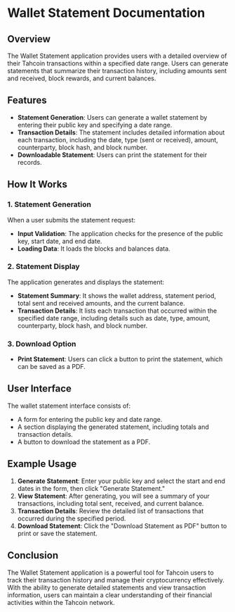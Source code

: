 # Wallet Statement Documentation

## Overview

The Wallet Statement application provides users with a detailed overview of their Tahcoin transactions within a specified date range. Users can generate statements that summarize their transaction history, including amounts sent and received, block rewards, and current balances.

## Features

- **Statement Generation**: Users can generate a wallet statement by entering their public key and specifying a date range.
- **Transaction Details**: The statement includes detailed information about each transaction, including the date, type (sent or received), amount, counterparty, block hash, and block number.
- **Downloadable Statement**: Users can print the statement for their records.

## How It Works

### 1. Statement Generation

When a user submits the statement request:

- **Input Validation**: The application checks for the presence of the public key, start date, and end date.
- **Loading Data**: It loads the blocks and balances data.

### 2. Statement Display

The application generates and displays the statement:

- **Statement Summary**: It shows the wallet address, statement period, total sent and received amounts, and the current balance.
- **Transaction Details**: It lists each transaction that occurred within the specified date range, including details such as date, type, amount, counterparty, block hash, and block number.

### 3. Download Option

- **Print Statement**: Users can click a button to print the statement, which can be saved as a PDF.

## User Interface

The wallet statement interface consists of:

- A form for entering the public key and date range.
- A section displaying the generated statement, including totals and transaction details.
- A button to download the statement as a PDF.

## Example Usage

1. **Generate Statement**: Enter your public key and select the start and end dates in the form, then click "Generate Statement."
2. **View Statement**: After generating, you will see a summary of your transactions, including total sent, received, and current balance.
3. **Transaction Details**: Review the detailed list of transactions that occurred during the specified period.
4. **Download Statement**: Click the "Download Statement as PDF" button to print or save the statement.

## Conclusion

The Wallet Statement application is a powerful tool for Tahcoin users to track their transaction history and manage their cryptocurrency effectively. With the ability to generate detailed statements and view transaction information, users can maintain a clear understanding of their financial activities within the Tahcoin network. 